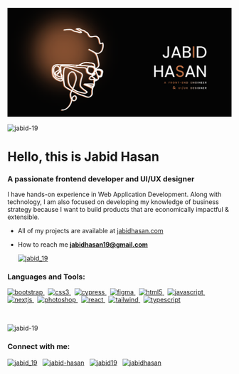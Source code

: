 
<p align="center">
<a href="https://www.jabidhasan.com/">
    <img
      src="https://github.com/jabid-19/jabid-19/blob/main/banner.png?raw=true"
      alt="jabid-19"
    />
  </p>
  <a/>
<p align="left">
    <img
      src="https://komarev.com/ghpvc/?username=jabid-19&label=Profile%20views&color=0e75b6&style=flat"
      alt="jabid-19"
    />
  </p>
  <h1 align="left">Hello, this is Jabid Hasan</h1>
  <h3 align="left">A passionate frontend developer and UI/UX designer</h3>
  
  <p>I have hands-on experience in Web Application Development. Along with technology, I am also focused on developing my knowledge of business strategy because I want to build products that are economically impactful & extensible.</p>
  

  
  - All of my projects are available at [jabidhasan.com](jabidhasan.com) 
  
  - How to reach me **jabidhasan19@gmail.com**
  
    <p align="left">
    <a href="https://twitter.com/jabid_19" target="blank"
      ><img
        src="https://img.shields.io/twitter/follow/jabid_19?logo=twitter&style=for-the-badge"
        alt="jabid_19"
    /></a>
  </p>
  
  <h3 align="left">Languages and Tools:</h3>
  <p align="left">
    <a href="https://getbootstrap.com" target="_blank" rel="noreferrer">
      <img
        src="https://portfolio-jabid-19.vercel.app/images/about-section/js.webp?w=32&q=100}"
        alt="bootstrap"
        width="25"
        height="25"
      />
    </a>
    &nbsp;
    <a href="https://www.w3schools.com/css/" target="_blank" rel="noreferrer">
      <img
        src="https://portfolio-jabid-19.vercel.app/images/about-section/react.webp?w=32&q=100}"
        alt="css3"
        width="25"
        height="25"
      />
    </a>
    &nbsp;
    <a href="https://www.cypress.io" target="_blank" rel="noreferrer">
      <img
        src="https://portfolio-jabid-19.vercel.app/images/about-section/next-js.webp?w=32&q=100}"
        alt="cypress"
        width="25"
        height="25"
      />
    </a>
    &nbsp;
    <a href="https://www.figma.com/" target="_blank" rel="noreferrer">
      <img
        src="https://portfolio-jabid-19.vercel.app/images/about-section/node.webp?w=32&q=100}"
        alt="figma"
        width="25"
        height="25"
      />
    </a>
    &nbsp;
    <a href="https://www.w3.org/html/" target="_blank" rel="noreferrer">
      <img
        src="https://portfolio-jabid-19.vercel.app/images/about-section/mongo.webp?w=32&q=100}"
        alt="html5"
        width="25"
        height="25"
      />
    </a>
    &nbsp; 
    <a
      href="https://developer.mozilla.org/en-US/docs/Web/JavaScript"
      target="_blank"
      rel="noreferrer"
    >
      <img
        src="https://portfolio-jabid-19.vercel.app/images/about-section/mui.webp?w=32&q=100}"
        alt="javascript"
        width="25"
        height="25"
      />
    </a>
    &nbsp;
    <a href="https://nextjs.org/" target="_blank" rel="noreferrer">
      <img
        src="https://portfolio-jabid-19.vercel.app/images/about-section/bootstrap.webp?w=32&q=100}"
        alt="nextjs"
        width="25"
        height="25"
      />
    </a>
    &nbsp;
    <a href="https://www.photoshop.com/en" target="_blank" rel="noreferrer">
      <img
        src="https://portfolio-jabid-19.vercel.app/images/about-section/figma.webp?w=32&q=100}"
        alt="photoshop"
        width="25"
        height="25"
      />
    </a>
    &nbsp;
    <a href="https://reactjs.org/" target="_blank" rel="noreferrer">
      <img
        src="https://portfolio-jabid-19.vercel.app/images/about-section/xd.webp?w=32&q=100}"
        alt="react"
        width="25"
        height="25"
      />
    </a>
    &nbsp;
    <a href="https://tailwindcss.com/" target="_blank" rel="noreferrer">
      <img
        src="https://www.vectorlogo.zone/logos/tailwindcss/tailwindcss-icon.svg"
        alt="tailwind"
        width="25"
        height="25"
      />
    </a>
    &nbsp;
    <a href="https://www.typescriptlang.org/" target="_blank" rel="noreferrer">
      <img
        src="https://portfolio-jabid-19.vercel.app/images/about-section/cypress.webp?w=32&q=100}"
        alt="typescript"
        width="25"
        height="25"
      />
    </a>
  </p>
  
  
  <br/>
  <p>
    <img
      align="center"
      src="https://github-readme-stats.vercel.app/api/top-langs?username=jabid-19&show_icons=true&locale=en&layout=compact"
      alt="jabid-19"
    />
  </p>
 
  <h3 align="left">Connect with me:</h3>
  <p align="left">
    <a href="https://twitter.com/jabid_19" target="blank"
      ><img
        align="center"
        src="https://raw.githubusercontent.com/rahuldkjain/github-profile-readme-generator/master/src/images/icons/Social/twitter.svg"
        alt="jabid_19"
        height="20"
        width="20"
    /></a>
    &nbsp;
    <a href="https://linkedin.com/in/jabid-hasan" target="blank"
      ><img
        align="center"
        src="https://raw.githubusercontent.com/rahuldkjain/github-profile-readme-generator/master/src/images/icons/Social/linked-in-alt.svg"
        alt="jabid-hasan"
        height="20"
        width="20"
    /></a>
    &nbsp;
    <a href="https://fb.com/jabid19" target="blank"
      ><img
        align="center"
        src="https://raw.githubusercontent.com/rahuldkjain/github-profile-readme-generator/master/src/images/icons/Social/facebook.svg"
        alt="jabid19"
        height="20"
        width="20"
    /></a>
    &nbsp;
    <a href="https://www.behance.net/jabidhasan" target="blank"
      ><img
        align="center"
        src="https://raw.githubusercontent.com/rahuldkjain/github-profile-readme-generator/master/src/images/icons/Social/behance.svg"
        alt="jabidhasan"
        height="20"
        width="20"
    /></a>
  </p>
